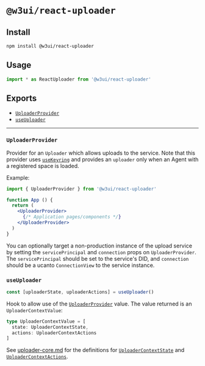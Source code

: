# `@w3ui/react-uploader`

## Install

```sh
npm install @w3ui/react-uploader
```

## Usage

```js
import * as ReactUploader from '@w3ui/react-uploader'
```

## Exports

* [`UploaderProvider`](#uploaderprovider)
* [`useUploader`](#useuploader)

---

### `UploaderProvider`

Provider for an `Uploader` which allows uploads to the service. Note that this provider uses [`useKeyring`](./react-keyring#usekeyring) and provides an `uploader` only when an Agent with a registered space is loaded.

Example:

```jsx
import { UploaderProvider } from '@w3ui/react-uploader'

function App () {
  return (
    <UploaderProvider>
      {/* Application pages/components */}
    </UploaderProvider>
  )
}
```

You can optionally target a non-production instance of the upload service by setting the `servicePrincipal` and `connection` props on `UploaderProvider`. The `servicePrincipal` should be set to the service's DID, and `connection` should be a ucanto `ConnectionView` to the service instance.

### `useUploader`

```ts
const [uploaderState, uploaderActions] = useUploader()
```

Hook to allow use of the [`UploaderProvider`](#uploaderprovider) value. The value returned is an `UploaderContextValue`:

```ts
type UploaderContextValue = [
  state: UploaderContextState,
  actions: UploaderContextActions
]
```

See [uploader-core.md](./uploader-core.md) for the definitions for [`UploaderContextState`](./uploader-core.md#uploadercontextstate) and [`UploaderContextActions`](./uploader-core.md#uploadercontextactions).